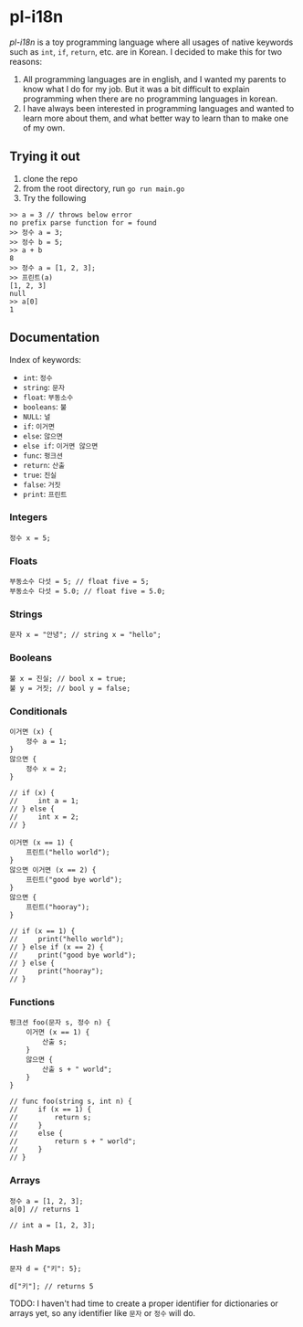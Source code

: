 # pl-i18n
_pl-i18n_ is a toy programming language where all usages of native keywords such as `int`, `if`, `return`, etc. are in Korean.
I decided to make this for two reasons:
1. All programming languages are in english, and I wanted my parents to know what I do for my job. But it was a bit difficult to explain programming when there are no programming languages in korean.
2. I have always been interested in programming languages and wanted to learn more about them, and what better way to learn than to make one of my own.

## Trying it out
1. clone the repo
2. from the root directory, run `go run main.go`
3. Try the following
```
>> a = 3 // throws below error
no prefix parse function for = found
>> 정수 a = 3;
>> 정수 b = 5;
>> a + b
8
>> 정수 a = [1, 2, 3];
>> 프린트(a)
[1, 2, 3]
null
>> a[0]
1
```

## Documentation
Index of keywords:
- `int`: `정수`
- `string`: `문자`
- `float`: `부동소수`
- `booleans`: `불`
- `NULL`: `널`
- `if`: `이거면`
- `else`: `않으면`
- `else if`: `이거면 않으면`
- `func`: `펑크션`
- `return`: `산출`
- `true`: `진실`
- `false`: `거짓`
- `print`: `프린트`

### Integers
```
정수 x = 5;
```

### Floats
```
부동소수 다섯 = 5; // float five = 5;
부동소수 다섯 = 5.0; // float five = 5.0;
```

### Strings
```
문자 x = "안녕"; // string x = "hello";
```

### Booleans
```
불 x = 진실; // bool x = true;
불 y = 거짓; // bool y = false;
```

### Conditionals
```
이거면 (x) {
	정수 a = 1;
}
않으면 {
	정수 x = 2;
}

// if (x) {
//     int a = 1;
// } else {
//     int x = 2;
// }

이거면 (x == 1) {
	프린트("hello world");
}
않으면 이거면 (x == 2) {
	프린트("good bye world");
}
않으면 {
	프린트("hooray");
}

// if (x == 1) {
//     print("hello world");
// } else if (x == 2) {
//     print("good bye world");
// } else {
//     print("hooray");
// }
```

### Functions
```
펑크션 foo(문자 s, 정수 n) {
	이거면 (x == 1) {
		산출 s;
	}
	않으면 {
		산출 s + " world";
	}
}

// func foo(string s, int n) {
//     if (x == 1) {
//         return s;
//     }
//     else {
//         return s + " world";
//     }
// }
```

### Arrays
```
정수 a = [1, 2, 3];
a[0] // returns 1

// int a = [1, 2, 3];
```

### Hash Maps
```
문자 d = {"키": 5};

d["키"]; // returns 5
```

TODO: I haven't had time to create a proper identifier for dictionaries or arrays yet, so any identifier like `문자` or `정수` will do.